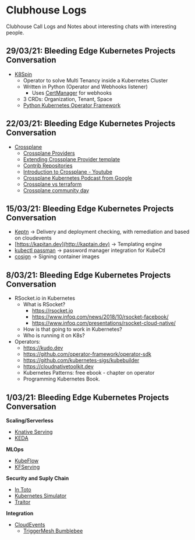 # Clubhouse Logs
Clubhouse Call Logs and Notes about interesting chats with interesting people.

## 29/03/21: Bleeding Edge Kubernetes Projects Conversation
- [K8Spin](https://k8spin.cloud)
  - Operator to solve Multi Tenancy inside a Kubernetes Cluster
  - Written in Python (Operator and Webhooks listener)
    - Uses [CertManager](https://github.com/jetstack/cert-manager) for webhooks 
  - 3 CRDs: Organization, Tenant, Space
  - [Python Kubernetes Operator Framework](https://github.com/nolar/kopf)

## 22/03/21: Bleeding Edge Kubernetes Projects Conversation
- [Crossplane](http://crossplane.io)
  - [Crossplane Providers]( https://crossplane.io/docs/v1.1/contributing/provider_development_guide.html)
  - [Extending Crossplane Provider template](https://github.com/crossplane/provider-template)
  - [Contrib Repositories](https://github.com/crossplane-contrib)
  - [Introduction to Crossplane - Youtube](https://www.youtube.com/watch?v=c_ZU8ZxR00E)
  - [Crossplane Kubernetes Podcast from Google](https://podcasts.google.com/feed/aHR0cHM6Ly9rdWJlcm5ldGVzcG9kY2FzdC5jb20vZmVlZHMvYXVkaW8ueG1s/episode/aHR0cHM6Ly9rdWJlcm5ldGVzcG9kY2FzdC5jb20vZXBpc29kZXMvS1BmR2VwMTQxLm1wMw?hl=en-GB&ved=2ahUKEwi1iYSj48TvAhVvaRUIHZIfCLYQjrkEegQIBhAF&ep=6)
  - [Crossplane vs terraform](https://blog.crossplane.io/crossplane-vs-terraform/)
  - [Crossplane community day](https://events.linuxfoundation.org/crossplane-community-day-europe/)


## 15/03/21: Bleeding Edge Kubernetes Projects Conversation
- [Keptn](http://keptn.sh) -> Delivery and deployment checking, with remediation and based on cloudevents
- [https://kapitan.dev](http://kaptain.dev) -> Templating engine
- [kubectl passman](https://github.com/chrisns/kubectl-passman) -> password manager integration for KubeCtl
- [cosign](https://github.com/sigstore/cosign) -> Signing container images


## 8/03/21: Bleeding Edge Kubernetes Projects Conversation
- RSocket.io in Kubernetes
  - What is RSocket? 
    -   https://rsocket.io
    -   https://www.infoq.com/news/2018/10/rsocket-facebook/
    -   https://www.infoq.com/presentations/rsocket-cloud-native/
  - How is that going to work in Kubernetes?
  - Who is running it on K8s?
- Operators:
  - https://kudo.dev
  - https://github.com/operator-framework/operator-sdk
  - https://github.com/kubernetes-sigs/kubebuilder
  - https://cloudnativetoolkit.dev
  - Kubernetes Patterns: free ebook - chapter on operator
  - Programming Kubernetes Book.

## 1/03/21: Bleeding Edge Kubernetes Projects Conversation

**Scaling/Serverless**
- [Knative Serving](https://knative.dev/docs/serving/)
- [KEDA](https://keda.sh) 

**MLOps** 
- [KubeFlow](https://www.kubeflow.org)
- [KFServing](https://github.com/kubeflow/kfserving)

**Security and Suply Chain**
- [In Toto](github.com/in-toto/in-toto)
- [Kubernetes Simulator](https://github.com/kubernetes-simulator/simulator)
- [Traitor](https://github.com/liamg/traitor)

**Integration**
- [CloudEvents](http://cloudevents.io)
  - [TriggerMesh Bumblebee](https://github.com/triggermesh/bumblebee)


